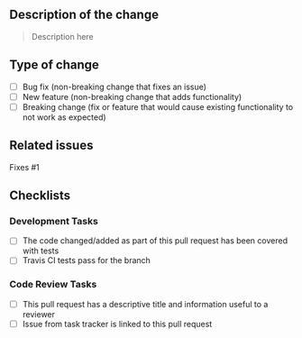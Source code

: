 ## Description of the change

> Description here

## Type of change
- [ ] Bug fix (non-breaking change that fixes an issue)
- [ ] New feature (non-breaking change that adds functionality)
- [ ] Breaking change (fix or feature that would cause existing functionality to not work as expected)

## Related issues

Fixes #1

## Checklists

### Development Tasks

- [ ] The code changed/added as part of this pull request has been covered with tests
- [ ] Travis CI tests pass for the branch

### Code Review Tasks

- [ ] This pull request has a descriptive title and information useful to a reviewer
- [ ] Issue from task tracker is linked to this pull request
